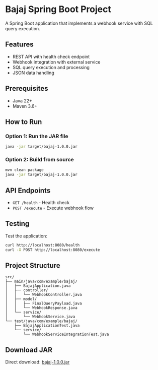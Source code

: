 # Bajaj Spring Boot Project

A Spring Boot application that implements a webhook service with SQL query execution.

## Features

- REST API with health check endpoint
- Webhook integration with external service
- SQL query execution and processing
- JSON data handling

## Prerequisites

- Java 22+
- Maven 3.6+

## How to Run

### Option 1: Run the JAR file
```bash
java -jar target/bajaj-1.0.0.jar
```

### Option 2: Build from source
```bash
mvn clean package
java -jar target/bajaj-1.0.0.jar
```

## API Endpoints

- `GET /health` - Health check
- `POST /execute` - Execute webhook flow

## Testing

Test the application:
```bash
curl http://localhost:8080/health
curl -X POST http://localhost:8080/execute
```

## Project Structure

```
src/
├── main/java/com/example/bajaj/
│   ├── BajajApplication.java
│   ├── controller/
│   │   └── WebhookController.java
│   ├── model/
│   │   ├── FinalQueryPayload.java
│   │   └── WebhookResponse.java
│   └── service/
│       └── WebhookService.java
└── test/java/com/example/bajaj/
    ├── BajajApplicationTest.java
    └── service/
        └── WebhookServiceIntegrationTest.java
```

## Download JAR

Direct download: [bajaj-1.0.0.jar](https://github.com/vrindaa4/Vrinda-Bajaj_Assign/raw/main/target/bajaj-1.0.0.jar)
